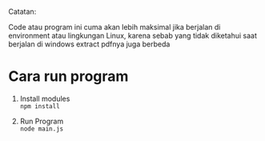 Catatan:  

Code atau program ini cuma akan lebih maksimal jika berjalan di environment atau lingkungan Linux, karena sebab yang tidak diketahui saat berjalan di windows extract pdfnya juga berbeda

# Cara run program 

1. Install modules  
   `npm install`

2. Run Program  
   `node main.js`
